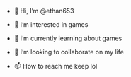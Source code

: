 - 👋 Hi, I’m @ethan653
- 👀 I’m interested in games
- 🌱 I’m currently learning about games
- 💞️ I’m looking to collaborate on my life

- 📫 How to reach me keep lol



<!---
ethan653/ethan653 is a ✨ special ✨ repository because its `README.md` (this file) appears on your GitHub profile.
You can click the Preview link to take a look at your changes.
--->

